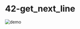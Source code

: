 # 42-get_next_line
<img id="myGif" src="https://media.giphy.com/media/3zg3hio6sYNuEzSdck/giphy.gif?cid=bb5a1c3anj7z98e5eaqln3iiutv8xokgtusytx063cawgsre&ep=v1_gifs_trending&rid=giphy.gif&ct=g" alt="demo">

<script>
  // espera 2 segundos e troca para o gif animado
  setTimeout(() => {
    document.getElementById('myGif').src = 'https://media.giphy.com/media/3zg3hio6sYNuEzSdck/giphy.gif?cid=bb5a1c3anj7z98e5eaqln3iiutv8xokgtusytx063cawgsre&ep=v1_gifs_trending&rid=giphy.gif&ct=g';
  }, 2000); // 2000 ms = 2s
</script>

